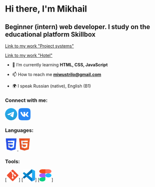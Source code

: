 <h1 align="left">Hi there, I'm Mikhail</h1>

<h2 align="left">Beginner (intern) web developer. I study on the educational platform Skillbox</h2>

<a href="https://Mikhail1509.github.io/Project_system/Эвклид/" target="_blank">Link to my work "Project systems"</a>

<a href="https://mikhail1509.github.io/Hotel/" target="_blank">Link to my work "Hotel"</a>

- 🌱 I’m currently learning **HTML, CSS, JavaScript**

- 📫 How to reach me **miwustrilo@gmail.com**

- 🌍 I speak Russian (native), English (B1)

### Connect with me:
<p align="left">
<a href="https://t.me/Misha_Gorodcov" target="_blank"><img align="center" src="https://raw.githubusercontent.com/Mikhail1509/Mikhail/main/icons/Telegram.svg" alt="Misha_Gorodcov" height="40" width="40" /></a>
<a href="https://vk.com/miwustrilo" target="blank"><img align="center" src="https://raw.githubusercontent.com/Mikhail1509/Mikhail/main/icons/vk.svg" alt="Misha_Gorodcov" height="40" width="40" /></a>
</p>

### Languages:
<p align="left">
  <a href="https://www.w3schools.com/css/" target="_blank" rel="noreferrer"> <img src="https://raw.githubusercontent.com/Mikhail1509/Mikhail/main/icons/CSS3.svg" alt="css3" width="40" height="40" /> </a>
<a href="https://www.w3.org/html/" target="_blank" rel="noreferrer"> <img src="https://raw.githubusercontent.com/Mikhail1509/Mikhail/main/icons/HTML5.svg" alt="html5" width="40" height="40" /> </a>
</p>

### Tools:
<p align="left">
  [<a href="https://git-scm.com/" target="_blank" rel="noreferrer"><img src="https://raw.githubusercontent.com/Mikhail1509/Mikhail/main/icons/git.svg" alt="git" width="40" height="40" /></a>]
[<a href="https://code.visualstudio.com/" target="_blank" rel="noreferrer"><img src="https://raw.githubusercontent.com/Mikhail1509/Mikhail/main/icons/VS-code.svg" alt="git" width="40" height="40" /></a>]
[<a href="https://www.figma.com/" target="_blank" rel="noreferrer"><img src="https://raw.githubusercontent.com/Mikhail1509/Mikhail/main/icons/figma.svg" alt="figma" width="40" height="40" /></a>]
</p>

